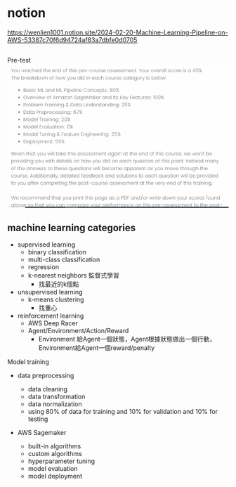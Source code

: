 
<!--
---
marp: true
theme: uncover
---

-->
# notion
https://wenlien1001.notion.site/2024-02-20-Machine-Learning-Pipeline-on-AWS-53387c70f6d94724af83a7dbfe0d0705

##

Pre-test
![Alt text](image.png)

## machine learning categories

- supervised learning
  - binary classification
  - multi-class classification
  - regression
  - k-nearest neighbors 監督式學習
    - 找最近的k個點
- unsupervised learning
  - k-means clustering
    - 找重心
- reinforcement learning 
  - AWS Deep Racer
  - Agent/Environment/Action/Reward
    - Environment 給Agent一個狀態，Agent根據狀態做出一個行動，Environment給Agent一個reward/penalty


Model training
- data preprocessing
  - data cleaning
  - data transformation
  - data normalization
  - using 80% of data for training and 10% for validation and 10% for testing

- AWS Sagemaker
  - built-in algorithms
  - custom algorithms
  - hyperparameter tuning
  - model evaluation
  - model deployment